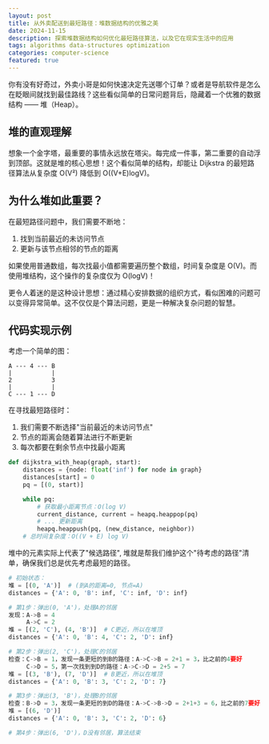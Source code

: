 ```yaml
---
layout: post
title: 从外卖配送到最短路径：堆数据结构的优雅之美
date: 2024-11-15
description: 探索堆数据结构如何优化最短路径算法，以及它在现实生活中的应用
tags: algorithms data-structures optimization
categories: computer-science
featured: true
---
```


你有没有好奇过，外卖小哥是如何快速决定先送哪个订单？或者是导航软件是怎么在眨眼间就找到最佳路线？这些看似简单的日常问题背后，隐藏着一个优雅的数据结构 —— 堆（Heap）。

## 堆的直观理解

想象一个金字塔，最重要的事情永远放在塔尖。每完成一件事，第二重要的自动浮到顶部。这就是堆的核心思想！这个看似简单的结构，却能让 Dijkstra 的最短路径算法从复杂度 O(V²) 降低到 O((V+E)logV)。

## 为什么堆如此重要？

在最短路径问题中，我们需要不断地：

1. 找到当前最近的未访问节点
2. 更新与该节点相邻的节点的距离

如果使用普通数组，每次找最小值都需要遍历整个数组，时间复杂度是 O(V)。而使用堆结构，这个操作的复杂度仅为 O(logV)！

更令人着迷的是这种设计思想：通过精心安排数据的组织方式，看似困难的问题可以变得异常简单。这不仅仅是个算法问题，更是一种解决复杂问题的智慧。

## 代码实现示例

考虑一个简单的图：

```
A --- 4 --- B
|           |
2           3
|           |
C --- 1 --- D
```

在寻找最短路径时：

1. 我们需要不断选择"当前最近的未访问节点"
2. 节点的距离会随着算法进行不断更新
3. 每次都要在剩余节点中找最小距离

```python
def dijkstra_with_heap(graph, start):
    distances = {node: float('inf') for node in graph}
    distances[start] = 0
    pq = [(0, start)]

    while pq:
        # 获取最小距离节点：O(log V)
        current_distance, current = heapq.heappop(pq)
        # ... 更新距离
        heapq.heappush(pq, (new_distance, neighbor))
    # 总时间复杂度：O((V + E) log V)
```

堆中的元素实际上代表了"候选路径", 堆就是帮我们维护这个"待考虑的路径"清单，确保我们总是优先考虑最短的路径。

```python
# 初始状态：
堆 = [(0, 'A')]  # (到A的距离=0, 节点=A)
distances = {'A': 0, 'B': inf, 'C': inf, 'D': inf}

# 第1步：弹出(0, 'A')，处理A的邻居
发现：A->B = 4
     A->C = 2
堆 = [(2, 'C'), (4, 'B')]  # C更近，所以在堆顶
distances = {'A': 0, 'B': 4, 'C': 2, 'D': inf}

# 第2步：弹出(2, 'C')，处理C的邻居
检查：C->B = 1，发现一条更短的到B的路径：A->C->B = 2+1 = 3，比之前的4要好
     C->D = 5，第一次找到到D的路径：A->C->D = 2+5 = 7
堆 = [(3, 'B'), (7, 'D')]  # B更近，所以在堆顶
distances = {'A': 0, 'B': 3, 'C': 2, 'D': 7}

# 第3步：弹出(3, 'B')，处理B的邻居
检查：B->D = 3，发现一条更短的到D的路径：A->C->B->D = 2+1+3 = 6，比之前的7要好
堆 = [(6, 'D')]
distances = {'A': 0, 'B': 3, 'C': 2, 'D': 6}

# 第4步：弹出(6, 'D')，D没有邻居，算法结束
```
